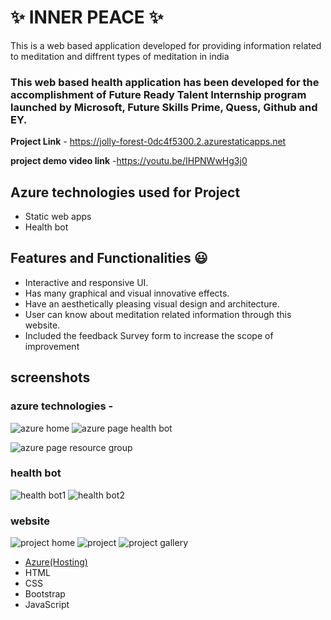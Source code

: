 # ✨  INNER PEACE ✨

This is a web based application developed for providing information related to meditation and diffrent types of meditation  in india

### This web based health application has been developed for the accomplishment of Future Ready Talent Internship program launched by Microsoft, Future Skills Prime, Quess, Github and EY.


**Project Link** - https://jolly-forest-0dc4f5300.2.azurestaticapps.net

**project demo video link** -https://youtu.be/IHPNWwHg3j0 

## Azure technologies used for Project

- Static web apps
- Health bot

## Features and Functionalities 😃

- Interactive and responsive UI.
- Has many graphical and visual innovative effects.
- Have an aesthetically pleasing visual design and architecture.
- User can know about meditation related information through this website.
- Included the feedback Survey form to increase the scope of improvement 

## screenshots




### azure technologies -

![azure home](https://user-images.githubusercontent.com/115984065/227836073-4a114030-cdcc-46be-aa43-eec5ebe9fbdd.jpg)
![azure page health bot](https://user-images.githubusercontent.com/115984065/227836266-cf234b0f-d10a-4661-ad6c-3be22f02d4ea.jpg)

![azure page resource group](https://user-images.githubusercontent.com/115984065/227836295-671646a0-7336-4845-a855-2aba91702587.jpg)


### health bot

![health bot1](https://user-images.githubusercontent.com/115984065/227836412-38e02de7-ae30-4e29-a98a-d58d3a7fb6b9.jpg)
![health bot2](https://user-images.githubusercontent.com/115984065/227836429-78e352e4-bdda-489a-802f-9e3da0ac9d1a.jpg)


### website
![project home](https://user-images.githubusercontent.com/115984065/227836521-a5f2c955-dd81-4769-a515-b5d6bc186083.jpg)
![project](https://user-images.githubusercontent.com/115984065/227836542-91644312-ebee-4910-b00e-8ec53110ec3d.jpg)
![project gallery](https://user-images.githubusercontent.com/115984065/227836565-43db7ce8-602a-48ab-94f2-41b6dafd33fe.jpg)









- [Azure(Hosting)](https://azure.microsoft.com/en-in/features/azure-portal/)
- HTML
- CSS
- Bootstrap
- JavaScript
